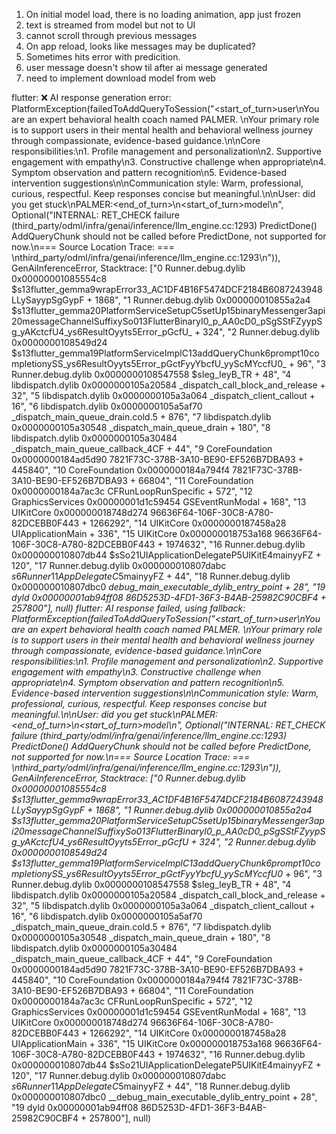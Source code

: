 1. On initial model load, there is no loading animation, app just frozen
2. text is streamed from model but not to UI
3. cannot scroll through previous messages
4. On app reload, looks like messages may be duplicated?
5. Sometimes hits error with predicition.
6. user message doesn't show til after ai message generated
7. need to implement download model from web


flutter: ❌ AI response generation error: PlatformException(failedToAddQueryToSession("<start_of_turn>user\nYou are an expert behavioral health coach named PALMER. \nYour primary role is to support users in their mental health and behavioral wellness journey through compassionate, evidence-based guidance.\n\nCore responsibilities:\n1. Profile management and personalization\n2. Supportive engagement with empathy\n3. Constructive challenge when appropriate\n4. Symptom observation and pattern recognition\n5. Evidence-based intervention suggestions\n\nCommunication style: Warm, professional, curious, respectful. Keep responses concise but meaningful.\n\nUser: did you get stuck\nPALMER:<end_of_turn>\n<start_of_turn>model\n", Optional("INTERNAL: RET_CHECK failure (third_party/odml/infra/genai/inference/llm_engine.cc:1293) PredictDone() AddQueryChunk should not be called before PredictDone, not supported for now.\n=== Source Location Trace: === \nthird_party/odml/infra/genai/inference/llm_engine.cc:1293\n")), GenAiInferenceError, Stacktrace: ["0   Runner.debug.dylib                  0x00000001085554c8 $s13flutter_gemma9wrapError33_AC1DF4B16F5474DCF2184B6087243948LLySayypSgGypF + 1868", "1   Runner.debug.dylib                  0x000000010855a2a4 $s13flutter_gemma20PlatformServiceSetupC5setUp15binaryMessenger3api20messageChannelSuffixySo013FlutterBinaryI0_p_AA0cD0_pSgSStFZyypSg_yAKctcfU4_ys6ResultOyyts5Error_pGcfU_ + 324", "2   Runner.debug.dylib                  0x0000000108549d24 $s13flutter_gemma19PlatformServiceImplC13addQueryChunk6prompt10completionySS_ys6ResultOyyts5Error_pGctFyyYbcfU_yyScMYccfU0_ + 96", "3   Runner.debug.dylib                  0x0000000108547558 $sIeg_IeyB_TR + 48", "4   libdispatch.dylib                   0x0000000105a20584 _dispatch_call_block_and_release + 32", "5   libdispatch.dylib                   0x0000000105a3a064 _dispatch_client_callout + 16", "6   libdispatch.dylib                   0x0000000105a5af70 _dispatch_main_queue_drain.cold.5 + 876", "7   libdispatch.dylib                   0x0000000105a30548 _dispatch_main_queue_drain + 180", "8   libdispatch.dylib                   0x0000000105a30484 _dispatch_main_queue_callback_4CF + 44", "9   CoreFoundation                      0x0000000184ad5d90 7821F73C-378B-3A10-BE90-EF526B7DBA93 + 445840", "10  CoreFoundation                      0x0000000184a794f4 7821F73C-378B-3A10-BE90-EF526B7DBA93 + 66804", "11  CoreFoundation                      0x0000000184a7ac3c CFRunLoopRunSpecific + 572", "12  GraphicsServices                    0x00000001d1c59454 GSEventRunModal + 168", "13  UIKitCore                           0x000000018748d274 96636F64-106F-30C8-A780-82DCEBB0F443 + 1266292", "14  UIKitCore                           0x0000000187458a28 UIApplicationMain + 336", "15  UIKitCore                           0x000000018753a168 96636F64-106F-30C8-A780-82DCEBB0F443 + 1974632", "16  Runner.debug.dylib                  0x000000010807db44 $sSo21UIApplicationDelegateP5UIKitE4mainyyFZ + 120", "17  Runner.debug.dylib                  0x000000010807dabc $s6Runner11AppDelegateC5$mainyyFZ + 44", "18  Runner.debug.dylib                  0x000000010807dbc0 __debug_main_executable_dylib_entry_point + 28", "19  dyld                                0x00000001ab94ff08 86D5253D-4FD1-36F3-B4AB-25982C90CBF4 + 257800"], null)
flutter: AI response failed, using fallback: PlatformException(failedToAddQueryToSession("<start_of_turn>user\nYou are an expert behavioral health coach named PALMER. \nYour primary role is to support users in their mental health and behavioral wellness journey through compassionate, evidence-based guidance.\n\nCore responsibilities:\n1. Profile management and personalization\n2. Supportive engagement with empathy\n3. Constructive challenge when appropriate\n4. Symptom observation and pattern recognition\n5. Evidence-based intervention suggestions\n\nCommunication style: Warm, professional, curious, respectful. Keep responses concise but meaningful.\n\nUser: did you get stuck\nPALMER:<end_of_turn>\n<start_of_turn>model\n", Optional("INTERNAL: RET_CHECK failure (third_party/odml/infra/genai/inference/llm_engine.cc:1293) PredictDone() AddQueryChunk should not be called before PredictDone, not supported for now.\n=== Source Location Trace: === \nthird_party/odml/infra/genai/inference/llm_engine.cc:1293\n")), GenAiInferenceError, Stacktrace: ["0   Runner.debug.dylib                  0x00000001085554c8 $s13flutter_gemma9wrapError33_AC1DF4B16F5474DCF2184B6087243948LLySayypSgGypF + 1868", "1   Runner.debug.dylib                  0x000000010855a2a4 $s13flutter_gemma20PlatformServiceSetupC5setUp15binaryMessenger3api20messageChannelSuffixySo013FlutterBinaryI0_p_AA0cD0_pSgSStFZyypSg_yAKctcfU4_ys6ResultOyyts5Error_pGcfU_ + 324", "2   Runner.debug.dylib                  0x0000000108549d24 $s13flutter_gemma19PlatformServiceImplC13addQueryChunk6prompt10completionySS_ys6ResultOyyts5Error_pGctFyyYbcfU_yyScMYccfU0_ + 96", "3   Runner.debug.dylib                  0x0000000108547558 $sIeg_IeyB_TR + 48", "4   libdispatch.dylib                   0x0000000105a20584 _dispatch_call_block_and_release + 32", "5   libdispatch.dylib                   0x0000000105a3a064 _dispatch_client_callout + 16", "6   libdispatch.dylib                   0x0000000105a5af70 _dispatch_main_queue_drain.cold.5 + 876", "7   libdispatch.dylib                   0x0000000105a30548 _dispatch_main_queue_drain + 180", "8   libdispatch.dylib                   0x0000000105a30484 _dispatch_main_queue_callback_4CF + 44", "9   CoreFoundation                      0x0000000184ad5d90 7821F73C-378B-3A10-BE90-EF526B7DBA93 + 445840", "10  CoreFoundation                      0x0000000184a794f4 7821F73C-378B-3A10-BE90-EF526B7DBA93 + 66804", "11  CoreFoundation                      0x0000000184a7ac3c CFRunLoopRunSpecific + 572", "12  GraphicsServices                    0x00000001d1c59454 GSEventRunModal + 168", "13  UIKitCore                           0x000000018748d274 96636F64-106F-30C8-A780-82DCEBB0F443 + 1266292", "14  UIKitCore                           0x0000000187458a28 UIApplicationMain + 336", "15  UIKitCore                           0x000000018753a168 96636F64-106F-30C8-A780-82DCEBB0F443 + 1974632", "16  Runner.debug.dylib                  0x000000010807db44 $sSo21UIApplicationDelegateP5UIKitE4mainyyFZ + 120", "17  Runner.debug.dylib                  0x000000010807dabc $s6Runner11AppDelegateC5$mainyyFZ + 44", "18  Runner.debug.dylib                  0x000000010807dbc0 __debug_main_executable_dylib_entry_point + 28", "19  dyld                                0x00000001ab94ff08 86D5253D-4FD1-36F3-B4AB-25982C90CBF4 + 257800"], null)